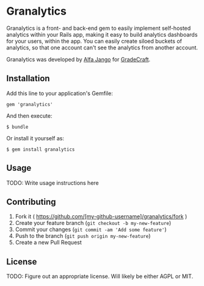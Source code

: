 # Granalytics

Granalytics is a front- and back-end gem to easily implement self-hosted
analytics within your Rails app, making it easy to build analytics
dashboards for your users, within the app. You can easily create siloed
buckets of analytics, so that one account can't see the analytics from
another account.

Granalytics was developed by [Alfa Jango](http://www.alfajango.com) for
[GradeCraft](http://www.gradecraft.com).

## Installation

Add this line to your application's Gemfile:

    gem 'granalytics'

And then execute:

    $ bundle

Or install it yourself as:

    $ gem install granalytics

## Usage

TODO: Write usage instructions here

## Contributing

1. Fork it ( https://github.com/[my-github-username]/granalytics/fork )
2. Create your feature branch (`git checkout -b my-new-feature`)
3. Commit your changes (`git commit -am 'Add some feature'`)
4. Push to the branch (`git push origin my-new-feature`)
5. Create a new Pull Request

## License

TODO: Figure out an appropriate license. Will likely be either AGPL or
MIT.
